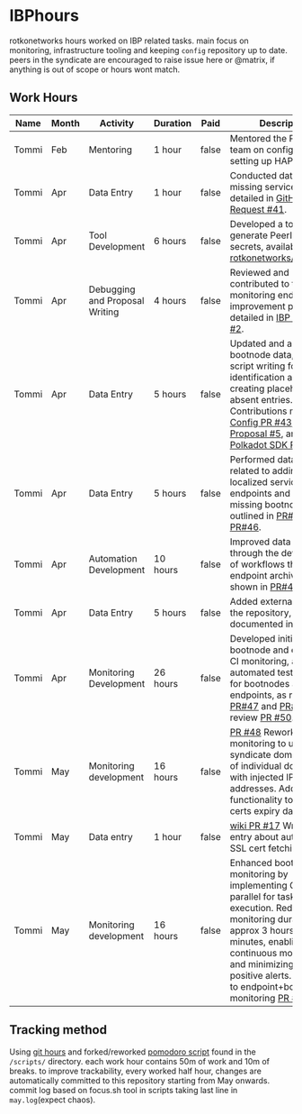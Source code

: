 # IBPhours

rotkonetworks hours worked on IBP related tasks. main focus on monitoring,
infrastructure tooling and keeping `config` repository up to date.
peers in the syndicate are encouraged to raise issue here or @matrix,
if anything is out of scope or hours wont match.

## Work Hours

| **Name** | **Month** | **Activity** | **Duration** | **Paid** | **Description** |
|----------|-----------|--------------|--------------|-----------------|----------------|
| Tommi    | Feb       | Mentoring    | 1 hour       | false | Mentored the Polkadot team on configuring and setting up HAProxy. |
| Tommi    | Apr       | Data Entry   | 1 hour       | false | Conducted data entry for missing service data as detailed in [GitHub Pull Request #41](https://github.com/ibp-network/config/pull/41). |
| Tommi    | Apr       | Tool Development | 6 hours   | false | Developed a tool to generate PeerIDs from secrets, available at [rotkonetworks/genpeerid](https://github.com/rotkonetworks/genpeerid). |
| Tommi    | Apr       | Debugging and Proposal Writing | 4 hours | false | Reviewed and contributed to the monitoring endpoint improvement proposal, detailed in [IBP Proposals #2](https://github.com/rotkonetworks/ibp-proposals/blob/master/proposals/2_monitoring_endpoints.md). |
| Tommi    | Apr       | Data Entry   | 5 hours       | false | Updated and audited bootnode data, including script writing for data identification and creating placeholders for absent entries. Contributions made to [Config PR #43](https://github.com/ibp-network/config/pull/43), [IBP Proposal #5](https://github.com/rotkonetworks/ibp-proposals/blob/master/proposals/5_bootnode_audits.md), and [Polkadot SDK PR #4276](https://github.com/paritytech/polkadot-sdk/pull/4276). |
| Tommi    | Apr       | Data Entry   | 5 hours       | false | Performed data entry related to adding localized service endpoints and filling in missing bootnode data as outlined in [PR#45](https://github.com/ibp-network/config/pull/45) and [PR#46](https://github.com/ibp-network/config/pull/46). |
| Tommi    | Apr       | Automation Development | 10 hours | false | Improved data integrity through the development of workflows that test endpoint archives, as shown in [PR#45](https://github.com/ibp-network/config/pull/45). |
| Tommi    | Apr       | Data Entry   | 5 hours       | false | Added external nodes to the repository, documented in [PR#47](https://github.com/ibp-network/config/pull/47). |
| Tommi    | Apr       | Monitoring Development | 26 hours | false | Developed initial code for bootnode and endpoint CI monitoring, and automated test workflows for bootnodes and endpoints, as recorded in [PR#47](https://github.com/ibp-network/config/pull/47) and [PR#48](https://github.com/ibp-network/config/pull/48) && review [PR #50](https://github.com/ibp-network/config/pull/50). |
| Tommi | May | Monitoring development | 16 hours | false | [PR #48](https://github.com/ibp-network/config/pull/48) Rework monitoring to use syndicate domain instead of individual domains with injected IP addresses. Add functionality to read SSL certs expiry date. |
| Tommi | May | Data entry | 1 hour | false | [wiki PR #17](https://github.com/ibp-network/wiki/pull/17) Write wiki entry about automated SSL cert fetching |
| Tommi | May | Monitoring development | 16 hours | false | Enhanced bootnode monitoring by implementing GNU parallel for task execution. Reduced the monitoring duration from approx 3 hours to a few minutes, enabling continuous monitoring and minimizing false positive alerts. Add alerts to endpoint+bootnode monitoring [PR #51](https://github.com/ibp-network/config). |

## Tracking method

Using [git hours](https://github.com/kimmobrunfeldt/git-hours) and forked/reworked [pomodoro script](https://github.com/rotkonetworks/ibphours) found in the `/scripts/` directory. each work hour contains 50m of
work and 10m of breaks.
to improve trackability, every worked half hour, changes are automatically
committed to this repository starting from May onwards. commit log based on 
focus.sh tool in scripts taking last line in `may.log`(expect chaos).
